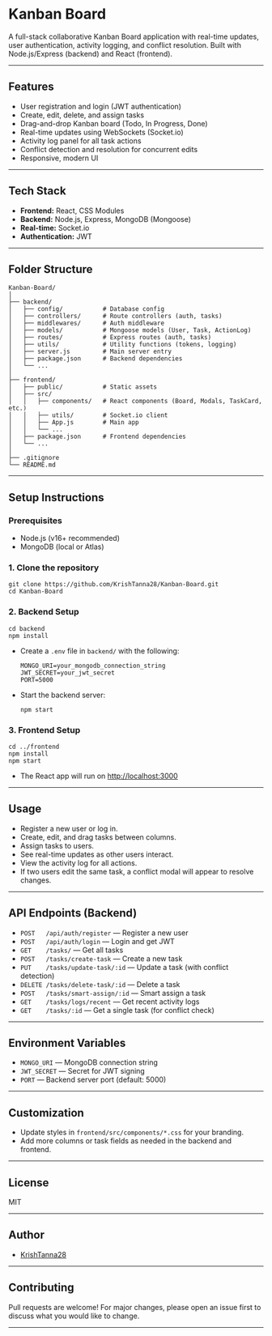 # Kanban Board

A full-stack collaborative Kanban Board application with real-time updates, user authentication, activity logging, and conflict resolution. Built with Node.js/Express (backend) and React (frontend).

---

## Features

- User registration and login (JWT authentication)
- Create, edit, delete, and assign tasks
- Drag-and-drop Kanban board (Todo, In Progress, Done)
- Real-time updates using WebSockets (Socket.io)
- Activity log panel for all task actions
- Conflict detection and resolution for concurrent edits
- Responsive, modern UI

---

## Tech Stack

- **Frontend:** React, CSS Modules
- **Backend:** Node.js, Express, MongoDB (Mongoose)
- **Real-time:** Socket.io
- **Authentication:** JWT

---

## Folder Structure

```
Kanban-Board/
│
├── backend/
│   ├── config/           # Database config
│   ├── controllers/      # Route controllers (auth, tasks)
│   ├── middlewares/      # Auth middleware
│   ├── models/           # Mongoose models (User, Task, ActionLog)
│   ├── routes/           # Express routes (auth, tasks)
│   ├── utils/            # Utility functions (tokens, logging)
│   ├── server.js         # Main server entry
│   ├── package.json      # Backend dependencies
│   └── ...
│
├── frontend/
│   ├── public/           # Static assets
│   ├── src/
│   │   ├── components/   # React components (Board, Modals, TaskCard, etc.)
│   │   ├── utils/        # Socket.io client
│   │   ├── App.js        # Main app
│   │   └── ...
│   ├── package.json      # Frontend dependencies
│   └── ...
│
├── .gitignore
└── README.md
```

---

## Setup Instructions

### Prerequisites
- Node.js (v16+ recommended)
- MongoDB (local or Atlas)

### 1. Clone the repository
```
git clone https://github.com/KrishTanna28/Kanban-Board.git
cd Kanban-Board
```

### 2. Backend Setup
```
cd backend
npm install
```

- Create a `.env` file in `backend/` with the following:
  ```env
  MONGO_URI=your_mongodb_connection_string
  JWT_SECRET=your_jwt_secret
  PORT=5000
  ```
- Start the backend server:
  ```
  npm start
  ```

### 3. Frontend Setup
```
cd ../frontend
npm install
npm start
```
- The React app will run on [http://localhost:3000](http://localhost:3000)

---

## Usage
- Register a new user or log in.
- Create, edit, and drag tasks between columns.
- Assign tasks to users.
- See real-time updates as other users interact.
- View the activity log for all actions.
- If two users edit the same task, a conflict modal will appear to resolve changes.

---

## API Endpoints (Backend)

- `POST   /api/auth/register`   — Register a new user
- `POST   /api/auth/login`      — Login and get JWT
- `GET    /tasks/`              — Get all tasks
- `POST   /tasks/create-task`   — Create a new task
- `PUT    /tasks/update-task/:id` — Update a task (with conflict detection)
- `DELETE /tasks/delete-task/:id` — Delete a task
- `POST   /tasks/smart-assign/:id` — Smart assign a task
- `GET    /tasks/logs/recent`   — Get recent activity logs
- `GET    /tasks/:id`           — Get a single task (for conflict check)

---

## Environment Variables

- `MONGO_URI` — MongoDB connection string
- `JWT_SECRET` — Secret for JWT signing
- `PORT` — Backend server port (default: 5000)

---

## Customization
- Update styles in `frontend/src/components/*.css` for your branding.
- Add more columns or task fields as needed in the backend and frontend.

---

## License
MIT

---

## Author
- [KrishTanna28](https://github.com/KrishTanna28)

---

## Contributing
Pull requests are welcome! For major changes, please open an issue first to discuss what you would like to change.

---
